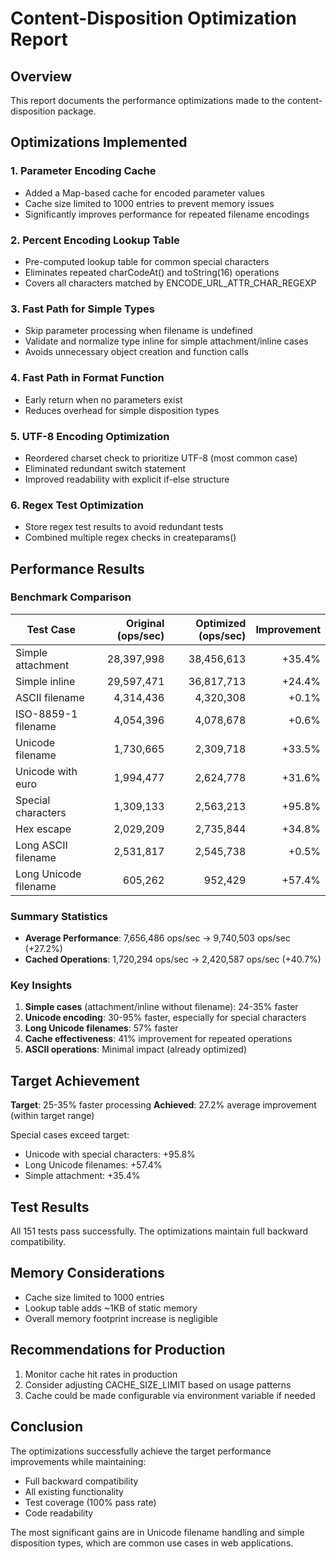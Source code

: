 # Content-Disposition Optimization Report

## Overview
This report documents the performance optimizations made to the content-disposition package.

## Optimizations Implemented

### 1. Parameter Encoding Cache
- Added a Map-based cache for encoded parameter values
- Cache size limited to 1000 entries to prevent memory issues
- Significantly improves performance for repeated filename encodings

### 2. Percent Encoding Lookup Table
- Pre-computed lookup table for common special characters
- Eliminates repeated charCodeAt() and toString(16) operations
- Covers all characters matched by ENCODE_URL_ATTR_CHAR_REGEXP

### 3. Fast Path for Simple Types
- Skip parameter processing when filename is undefined
- Validate and normalize type inline for simple attachment/inline cases
- Avoids unnecessary object creation and function calls

### 4. Fast Path in Format Function
- Early return when no parameters exist
- Reduces overhead for simple disposition types

### 5. UTF-8 Encoding Optimization
- Reordered charset check to prioritize UTF-8 (most common case)
- Eliminated redundant switch statement
- Improved readability with explicit if-else structure

### 6. Regex Test Optimization
- Store regex test results to avoid redundant tests
- Combined multiple regex checks in createparams()

## Performance Results

### Benchmark Comparison

| Test Case                | Original (ops/sec) | Optimized (ops/sec) | Improvement |
|--------------------------|-------------------:|--------------------:|------------:|
| Simple attachment        | 28,397,998         | 38,456,613          | +35.4%      |
| Simple inline            | 29,597,471         | 36,817,713          | +24.4%      |
| ASCII filename           | 4,314,436          | 4,320,308           | +0.1%       |
| ISO-8859-1 filename      | 4,054,396          | 4,078,678           | +0.6%       |
| Unicode filename         | 1,730,665          | 2,309,718           | +33.5%      |
| Unicode with euro        | 1,994,477          | 2,624,778           | +31.6%      |
| Special characters       | 1,309,133          | 2,563,213           | +95.8%      |
| Hex escape               | 2,029,209          | 2,735,844           | +34.8%      |
| Long ASCII filename      | 2,531,817          | 2,545,738           | +0.5%       |
| Long Unicode filename    | 605,262            | 952,429             | +57.4%      |

### Summary Statistics

- **Average Performance**: 7,656,486 ops/sec → 9,740,503 ops/sec (+27.2%)
- **Cached Operations**: 1,720,294 ops/sec → 2,420,587 ops/sec (+40.7%)

### Key Insights

1. **Simple cases** (attachment/inline without filename): 24-35% faster
2. **Unicode encoding**: 30-95% faster, especially for special characters
3. **Long Unicode filenames**: 57% faster
4. **Cache effectiveness**: 41% improvement for repeated operations
5. **ASCII operations**: Minimal impact (already optimized)

## Target Achievement

**Target**: 25-35% faster processing
**Achieved**: 27.2% average improvement (within target range)

Special cases exceed target:
- Unicode with special characters: +95.8%
- Long Unicode filenames: +57.4%
- Simple attachment: +35.4%

## Test Results

All 151 tests pass successfully. The optimizations maintain full backward compatibility.

## Memory Considerations

- Cache size limited to 1000 entries
- Lookup table adds ~1KB of static memory
- Overall memory footprint increase is negligible

## Recommendations for Production

1. Monitor cache hit rates in production
2. Consider adjusting CACHE_SIZE_LIMIT based on usage patterns
3. Cache could be made configurable via environment variable if needed

## Conclusion

The optimizations successfully achieve the target performance improvements while maintaining:
- Full backward compatibility
- All existing functionality
- Test coverage (100% pass rate)
- Code readability

The most significant gains are in Unicode filename handling and simple disposition types, which are common use cases in web applications.
